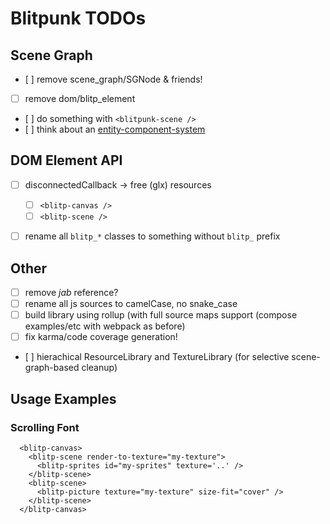 Blitpunk TODOs
==============

Scene Graph
-----------

- [ ] remove scene_graph/SGNode & friends!
- [ ] remove dom/blitp_element
- [ ] do something with `<blitpunk-scene />`
- [ ] think about an [entity-component-system](https://aframe.io/docs/0.6.0/introduction/entity-component-system.html)


DOM Element API
---------------

- [ ] disconnectedCallback -> free (glx) resources
  - [ ] `<blitp-canvas />`
  - [ ] `<blitp-scene />`
- [ ] rename all `blitp_*` classes to something without `blitp_` prefix


Other
-----

- [ ] remove *jab* reference?
- [ ] rename all js sources to camelCase, no snake_case
- [ ] build library using rollup (with full source maps support (compose examples/etc with webpack as before)
- [ ] fix karma/code coverage generation!
- [ ] hierachical ResourceLibrary and TextureLibrary (for selective scene-graph-based cleanup)


Usage Examples
--------------

### Scrolling Font

```
  <blitp-canvas>
    <blitp-scene render-to-texture="my-texture">
      <blitp-sprites id="my-sprites" texture='..' />
    </blitp-scene>
    <blitp-scene>
      <blitp-picture texture="my-texture" size-fit="cover" />
    </blitp-scene>
  </blitp-canvas>
```

